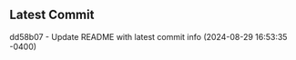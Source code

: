 
## Latest Commit
dd58b07 - Update README with latest commit info (2024-08-29 16:53:35 -0400) <Yunxi-Zhou>
